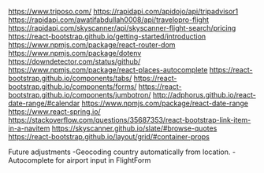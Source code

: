 https://www.triposo.com/
https://rapidapi.com/apidojo/api/tripadvisor1
https://rapidapi.com/awatifabdullah0008/api/travelopro-flight
https://rapidapi.com/skyscanner/api/skyscanner-flight-search/pricing
https://react-bootstrap.github.io/getting-started/introduction
https://www.npmjs.com/package/react-router-dom
https://www.npmjs.com/package/dotenv
https://downdetector.com/status/github/
https://www.npmjs.com/package/react-places-autocomplete
https://react-bootstrap.github.io/components/tabs/
https://react-bootstrap.github.io/components/forms/
https://react-bootstrap.github.io/components/jumbotron/
http://adphorus.github.io/react-date-range/#calendar
https://www.npmjs.com/package/react-date-range
https://www.react-spring.io/
https://stackoverflow.com/questions/35687353/react-bootstrap-link-item-in-a-navitem
https://skyscanner.github.io/slate/#browse-quotes
https://react-bootstrap.github.io/layout/grid/#container-props

Future adjustments 
-Geocoding country automatically from location.
-Autocomplete for airport input in FlightForm
